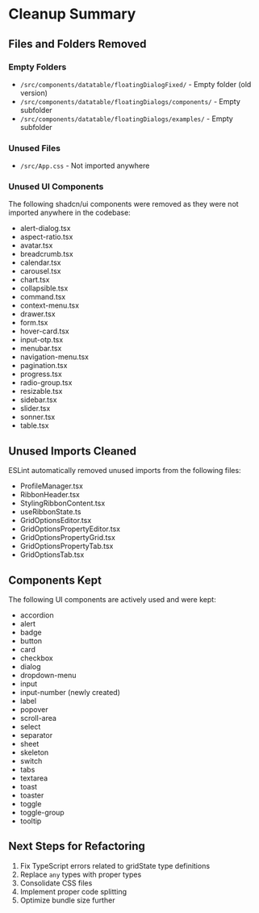 # Cleanup Summary

## Files and Folders Removed

### Empty Folders
- `/src/components/datatable/floatingDialogFixed/` - Empty folder (old version)
- `/src/components/datatable/floatingDialogs/components/` - Empty subfolder
- `/src/components/datatable/floatingDialogs/examples/` - Empty subfolder

### Unused Files
- `/src/App.css` - Not imported anywhere

### Unused UI Components
The following shadcn/ui components were removed as they were not imported anywhere in the codebase:
- alert-dialog.tsx
- aspect-ratio.tsx
- avatar.tsx
- breadcrumb.tsx
- calendar.tsx
- carousel.tsx
- chart.tsx
- collapsible.tsx
- command.tsx
- context-menu.tsx
- drawer.tsx
- form.tsx
- hover-card.tsx
- input-otp.tsx
- menubar.tsx
- navigation-menu.tsx
- pagination.tsx
- progress.tsx
- radio-group.tsx
- resizable.tsx
- sidebar.tsx
- slider.tsx
- sonner.tsx
- table.tsx

## Unused Imports Cleaned
ESLint automatically removed unused imports from the following files:
- ProfileManager.tsx
- RibbonHeader.tsx
- StylingRibbonContent.tsx
- useRibbonState.ts
- GridOptionsEditor.tsx
- GridOptionsPropertyEditor.tsx
- GridOptionsPropertyGrid.tsx
- GridOptionsPropertyTab.tsx
- GridOptionsTab.tsx

## Components Kept
The following UI components are actively used and were kept:
- accordion
- alert
- badge
- button
- card
- checkbox
- dialog
- dropdown-menu
- input
- input-number (newly created)
- label
- popover
- scroll-area
- select
- separator
- sheet
- skeleton
- switch
- tabs
- textarea
- toast
- toaster
- toggle
- toggle-group
- tooltip

## Next Steps for Refactoring
1. Fix TypeScript errors related to gridState type definitions
2. Replace `any` types with proper types
3. Consolidate CSS files
4. Implement proper code splitting
5. Optimize bundle size further